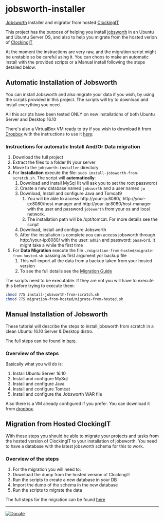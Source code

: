 # jobsworth-installer
[Jobsworth](https://github.com/ari/jobsworth) installer and migrator from hosted [ClockingIT](http://www.clockingit.com/)

This project has the purpose of helping you install [jobsworth](https://github.com/ari/jobsworth) in an Ubuntu and Ubuntu Server OS, and also to help you migrate from the hosted verion of [ClockingIT](http://www.clockingit.com/)

At the moment the instructions are very raw, and the migration script might be unstable so be careful using it. You can choos to make an automatic install with the provided scripts or a Manual install following the steps detailed below.

## Automatic Installation of Jobsworth
You can install Jobsworth and also migrate your data if you wish, by using the scripts provided in this project.
The scripts will try to download and install everything you need.

All this scripts have been tested ONLY on new installations of both Ubuntu Server and Desktop 16.10

There's also a VirtualBox VM ready to try if you wish to download it from [Dropbox](http://bit.ly/2niDqXL) with the instructions to use it [here](https://github.com/frank-orellana/jobsworth/releases): 

### Instructions for automatic Install And/Or Data migration
1. Download the full project
1. Extract the files to a folder IN your server
1. Move to the `jobsworth-installer` directory
1. For **Installation** execute the file: `sudo install-jobsworth-from-scratch.sh`. The script will **automatically**:
    1. Download and install MySql (It will ask you to set the root password)
    1. Create a new database named `jobsworth` and a user named `jw`
    1. Download, Install and configure Java and Tomcat9
        1. You will be able to access http://your-ip:8080/, http://your-ip:8080/host-manager and http://your-ip:8080/host-manager with the user and password `jobsworth` from your os and local network.
        2. The installation path will be /opt/tomcat. For more details see the script
    1. Download, install and configure Jobsworth
    1. After the installation is complete you can access jobsworth through http://your-ip:8080/ with the user: `admin` and password: `password`. It might take a while the first time
1. For **Data Migration** execute the file `./migration-from-hosted/migrate-from-hosted.sh` passing as first argument yor backup file
    1. This will import all the data from a backup taken from your hosted version
    1. To see the full details see the [Migration Guide](https://github.com/frank-orellana/jobsworth-installer/tree/master/migration-from-hosted)

The scripts need to be executable. If they are not you will have to execute this before trying to execute them:
```bash
chmod 775 install-jobsworth-from-scratch.sh
chmod 775 migration-from-hosted/migrate-from-hosted.sh
```

## Manual Installation of Jobsworth
These tutorial will describe the steps to install jobsworth from scratch in a clean Ubuntu 16.10 Server & Desktop distro.

The full steps can be found in [here](https://github.com/frank-orellana/jobsworth/wiki/Jobsworth-5.0-beta-2-on-Ubuntu-Server-16.10).
### Overview of the steps
Basically what you will do is:
1. Install Ubuntu Server 16.10
2. Install and configure MySql
3. Install and configure Java
4. Install and configure Tomcat
5. Install and configure the Jobsworth WAR file

Also there is a VM already configured if you prefer. You can download it from [dropbox](http://bit.ly/2niDqXL).

## Migration from Hosted ClockingIT
With these steps you should be able to migrate your projects and tasks from the hosted version of ClockingIT to your installation of jobsworth. You need to have a database with the latest jobsworth schema for this to work.
### Overview of the steps
1. For the migration you will need to:
2. Download the dump from the hosted version of ClockingIT
3. Run the scripts to create a new database in your DB
4. Import the dump of the schema in the new database
5. Run the scripts to migrate the data

The full steps for the migration can be found [here](https://github.com/frank-orellana/jobsworth-installer/tree/master/migration-from-hosted)



----

[![Donate](https://img.shields.io/badge/Donate-PayPal-green.svg)](https://www.paypal.me/FranklinOrellana)
